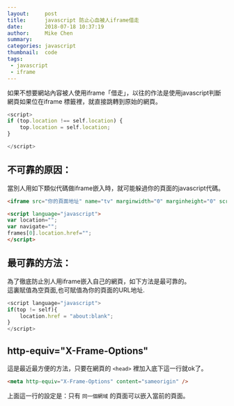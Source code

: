 ```yaml
---
layout:     post
title:      javascript 防止心血被人iframe借走
date:       2018-07-18 10:37:19
author:     Mike Chen
summary:    
categories: javascript
thumbnail:  code
tags:
 - javascript
 - iframe
---
```


如果不想要網站內容被人使用iframe「借走」，以往的作法是使用javascript判斷網頁如果位在iframe 標籤裡，就直接跳轉到原始的網頁。

```javascript
<script>
if (top.location !== self.location) {
    top.location = self.location;
}

</script>
```

## 不可靠的原因：
當別人用如下類似代碼做iframe嵌入時，就可能躲過你的頁面的javascript代碼。

```html
<iframe src="你的頁面地址" name="tv" marginwidth="0" marginheight="0" scrolling="No" noResize frameborder="0" id="tv"  framespacing="0" width="580" height="550" VSPACE=-145 HSPACE=-385></iframe>

<script language="javascript"> 
var location="";
var navigate="";
frames[0].location.href="";
</script>
```


## 最可靠的方法：
為了徹底防止別人用iframe嵌入自己的網頁，如下方法是最可靠的。<br>
這裏賦值為空頁面,也可賦值為你的頁面的URL地址.

```javascript
<script language="javascript">
if(top != self){
    location.href = "about:blank";
}
</script>
```

## http-equiv="X-Frame-Options"

這是最近最方便的方法，只要在網頁的 `<head>` 裡加入底下這一行就ok了。

```html
<meta http-equiv="X-Frame-Options" content="sameorigin" />
```

上面這一行的設定是：只有 `同一個網域` 的頁面可以嵌入當前的頁面。

